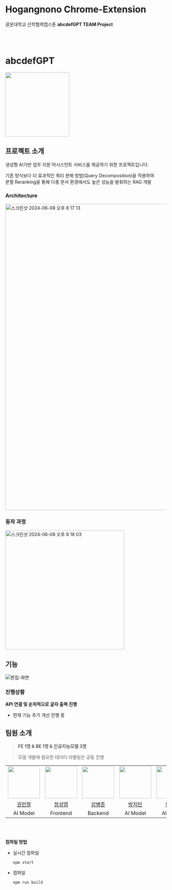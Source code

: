 # Hogangnono Chrome-Extension 

광운대학교 산학협력캡스톤 **abcdefGPT TEAM Project**



</br></br>
# abcdefGPT
<img src="https://avatars.githubusercontent.com/u/154737156?s=200&v=4" width="200" height="200">


## 프로젝트 소개
생성형 AI기반 업무 지원 어시스턴트 서비스를 제공하기 위한 프로젝트입니다.

기존 방식보다 더 효과적인 쿼리 분해 방법(Query Decomposition)을 적용하여 	
분할 Reranking을 통해 다중 문서 환경에서도 높은 성능을 발휘하는 RAG 개발

### Architecture

<img width="954" alt="스크린샷 2024-06-08 오후 8 17 13" src="https://github.com/abcdefGPT/abcdefGPT-FE/assets/92677088/1a733571-efbf-46c3-85f0-16ff91966af7">

### 동작 과정
<img width="371" alt="스크린샷 2024-06-08 오후 8 18 03" src="https://github.com/abcdefGPT/abcdefGPT-FE/assets/92677088/46ad2c80-3148-4f4d-9b31-154b0cd26e55">



</br>

## 기능
![편집-화면](https://github.com/abcdefGPT/abcdefGPT-FE/assets/92677088/9da87bd3-c08c-4756-b7e1-d96d6fb18a66)
<!-- - 기능 1 -->
### 진행상황
**API 연결 및 순차적으로 글자 출력 진행**
- 현재 기능 추가 개선 진행 중

## 팀원 소개
>  **FE 1명 & BE 1명 & 인공지능모델 3명**
> 
> 모델 개발에 필요한 데이터 라벨링은 공동 진행


<table>
  <tr>
    <td><img src="https://github.com/Mulsanne2.png" width="100px" /></td>
    <td><img src="https://github.com/JungSungYeob.png" width="100px" /></td>
    <td><img src="https://github.com/bbang-jun.png" width="100px" /></td>
    <td><img src="https://github.com/Bjimin.png" width="100px" /></td>
    <td><img src="https://github.com/syoooooung.png" width="100px" /></td>
  </tr>
  <tr>
    <td align="center"><a href="https://github.com/Mulsanne2">권민철</a>
    </td>
    <td align="center"><a href="https://github.com/JungSungYeob">정성엽</a>
    </td>
    <td align="center"><a href="https://github.com/bbang-jun">강병준</a>
    </td>
    <td align="center"><a href="https://github.com/Bjimin">방지민</a>
    </td>
    <td align="center"><a href="https://github.com/syoooooung">황세영</a>
    </td>

  </tr>
  <tr>
    <td align="center">AI Model
    </td>
    <td align="center">Frontend
    </td>
    <td align="center">Backend
    </td>
    <td align="center">AI Model
    </td>
    <td align="center">AI Model
    </td>
  </tr>
</table>


<br/>


</br>

**컴파일 방법**
- 실시간 컴파일
  ```
  npm start
  ```

- 컴파일
  ```
  npm run build
  ```
  
